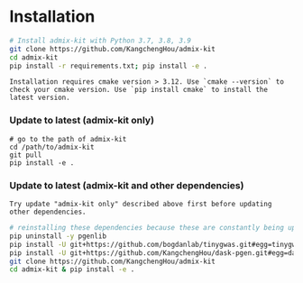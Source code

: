 # Installation

```bash
# Install admix-kit with Python 3.7, 3.8, 3.9
git clone https://github.com/KangchengHou/admix-kit
cd admix-kit
pip install -r requirements.txt; pip install -e .
```
```{note}
Installation requires cmake version > 3.12. Use `cmake --version` to check your cmake version. Use `pip install cmake` to install the latest version.
```

### Update to latest (admix-kit only)
```
# go to the path of admix-kit
cd /path/to/admix-kit
git pull
pip install -e .
```

### Update to latest (admix-kit and other dependencies)
```{note}
Try update "admix-kit only" described above first before updating other dependencies.
```

```bash
# reinstalling these dependencies because these are constantly being updated
pip uninstall -y pgenlib
pip install -U git+https://github.com/bogdanlab/tinygwas.git#egg=tinygwas
pip install -U git+https://github.com/KangchengHou/dask-pgen.git#egg=dask-pgen
git clone https://github.com/KangchengHou/admix-kit
cd admix-kit & pip install -e .
```